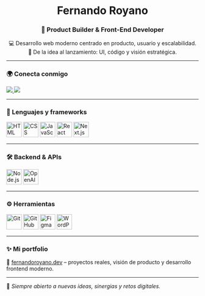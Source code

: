 <h1 align="center">Fernando Royano</h1>
<h3 align="center">🚀 Product Builder & Front-End Developer</h3>

<p align="center">
💻 Desarrollo web moderno centrado en producto, usuario y escalabilidad.<br/>
🎯 De la idea al lanzamiento: UI, código y visión estratégica.
</p>

---

### 🌍 Conecta conmigo

<p align="left">
  <a href="https://www.linkedin.com/in/fernando-royano-cabrero-dev/" target="_blank">
    <img src="https://img.shields.io/badge/-LinkedIn-blue?style=flat-square&logo=linkedin" />
  </a>
  <a href="https://github.com/FernandoRoyano" target="_blank">
    <img src="https://img.shields.io/badge/-GitHub-black?style=flat-square&logo=github" />
  </a>
</p>

---

### 🧠 Lenguajes y frameworks

<p>
  <img src="https://cdn.jsdelivr.net/gh/devicons/devicon/icons/html5/html5-original.svg" title="HTML" width="40" height="40"/>
  <img src="https://cdn.jsdelivr.net/gh/devicons/devicon/icons/css3/css3-original.svg" title="CSS" width="40" height="40"/>
  <img src="https://cdn.jsdelivr.net/gh/devicons/devicon/icons/javascript/javascript-original.svg" title="JavaScript" width="40" height="40"/>
  <img src="https://cdn.jsdelivr.net/gh/devicons/devicon/icons/react/react-original.svg" title="React" width="40" height="40"/>
  <img src="https://cdn.jsdelivr.net/gh/devicons/devicon/icons/nextjs/nextjs-original.svg" title="Next.js" width="40" height="40"/>
</p>

---

### 🛠️ Backend & APIs

<p>
  <img src="https://cdn.jsdelivr.net/gh/devicons/devicon/icons/nodejs/nodejs-original.svg" title="Node.js" width="40" height="40"/>
  <img src="https://upload.wikimedia.org/wikipedia/commons/4/4b/OpenAI_Logo.svg" title="OpenAI API" width="40" height="40"/>
</p>

---

### ⚙️ Herramientas

<p>
  <img src="https://cdn.jsdelivr.net/gh/devicons/devicon/icons/git/git-original.svg" title="Git" width="40" height="40"/>
  <img src="https://cdn.jsdelivr.net/gh/devicons/devicon/icons/github/github-original.svg" title="GitHub" width="40" height="40"/>
  <img src="https://cdn.jsdelivr.net/gh/devicons/devicon/icons/figma/figma-original.svg" title="Figma" width="40" height="40"/>
  <img src="https://cdn.jsdelivr.net/gh/devicons/devicon/icons/wordpress/wordpress-plain.svg" title="WordPress" width="40" height="40"/>
</p>

---

### ✨ Mi portfolio

🔗 [fernandoroyano.dev](https://fernandoroyano.dev) – proyectos reales, visión de producto y desarrollo frontend moderno.

---

📌 *Siempre abierto a nuevas ideas, sinergias y retos digitales.*
